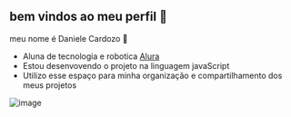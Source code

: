 ## bem vindos ao meu perfil 💮


meu nome é Daniele Cardozo 🦋

- Aluna de tecnologia e robotica [Alura](https://www.alura.com.br)
 - Estou desenvovendo o projeto na linguagem javaScript
 - Utilizo esse espaço para minha organização e compartilhamento dos meus projetos


![]()![image](https://github.com/user-attachments/assets/db10b617-429d-4a69-beaa-855d0272e6b3)
